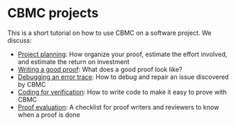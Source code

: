 # CBMC projects

This is a short tutorial on how to use CBMC on a software project.  We discuss:

* [Project planning](Plan-your-proof.md):
  How organize your proof, estimate the effort involved, and estimate
  the return on investment
* [Writing a good proof](Write-a-good-proof.md):
  What does a good proof look like?
* [Debugging an error trace](Debug-an-error-trace.md):
  How to debug and repair an issue discovered by CBMC
* [Coding for verification](Code-for-verification.md):
  How to write code to make it easy to prove with CBMC
* [Proof evaluation](Code-review-for-proofs.md):
  A checklist for proof writers and reviewers to know when a proof is
  done
